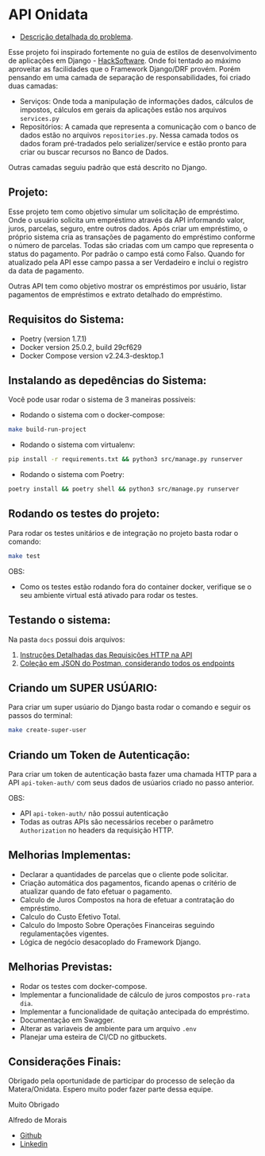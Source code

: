 # API Onidata

- [Descrição detalhada do problema](INTRUÇÕES.md).

Esse projeto foi inspirado fortemente no guia de estilos de desenvolvimento de aplicações em Django - [HackSoftware](https://github.com/HackSoftware/Django-Styleguide).
Onde foi tentado ao máximo aproveitar as facilidades que o Framework Django/DRF provém. Porém pensando em uma camada de separação de responsabilidades, foi criado duas camadas:

- Serviços: Onde toda a manipulação de informações dados, cálculos de impostos, cálculos em gerais da aplicações estão nos arquivos `services.py`
- Repositórios: A camada que representa a comunicação com o banco de dados estão no arquivos `repositories.py`. Nessa camada todos os dados foram pré-tradados pelo serializer/service e estão pronto para criar ou buscar recursos no Banco de Dados.

Outras camadas seguiu padrão que está descrito no Django.

## Projeto:

Esse projeto tem como objetivo simular um solicitação de empréstimo. Onde o usuário solicita um empréstimo através da API informando valor, juros, parcelas, seguro, entre outros dados.
Após criar um empréstimo, o próprio sistema cria as transações de pagamento do empréstimo conforme o número de parcelas. Todas são criadas com um campo que representa o status do pagamento. Por padrão o campo está como Falso. Quando for atualizado pela API esse campo passa a ser Verdadeiro e inclui o registro da data de pagamento.

Outras API tem como objetivo mostrar os empréstimos por usuário, listar pagamentos de empréstimos e extrato detalhado do empréstimo.


## Requisitos do Sistema:

- Poetry (version 1.7.1)
- Docker version 25.0.2, build 29cf629
- Docker Compose version v2.24.3-desktop.1

## Instalando as depedências do Sistema:

Você pode usar rodar o sistema de 3 maneiras possiveis:

- Rodando o sistema com o docker-compose:

```bash
make build-run-project
```

- Rodando o sistema com virtualenv:

```bash
pip install -r requirements.txt && python3 src/manage.py runserver
```

- Rodando o sistema com Poetry:

```bash
poetry install && poetry shell && python3 src/manage.py runserver
```

## Rodando os testes do projeto:

Para rodar os testes unitários e de integração no projeto basta rodar o comando:

```bash
make test
```

OBS:
- Como os testes estão rodando fora do container docker, verifique se o seu ambiente virtual está ativado para rodar os testes.

## Testando o sistema:

Na pasta `docs` possui dois arquivos:

1. [Instruções Detalhadas das Requisições HTTP na API](docs/Endpoints.md)
1. [Coleção em JSON do Postman, considerando todos os endpoints](docs/OnidataApi.postman_collection.json)


## Criando um SUPER USÚARIO:

Para criar um super usúario do Django basta rodar o comando e seguir os passos do terminal:

```bash
make create-super-user
```

## Criando um Token de Autenticação:

Para criar um token de autenticação basta fazer uma chamada HTTP para a API `api-token-auth/` com seus dados de usúarios criado no passo anterior.

OBS:
- API `api-token-auth/` não possui autenticação
- Todas as outras APIs são necessários receber o parâmetro `Authorization` no headers da requisição HTTP.


## Melhorias Implementas:

- Declarar a quantidades de parcelas que o cliente pode solicitar.
- Criação automática dos pagamentos, ficando apenas o critério de atualizar quando de fato efetuar o pagamento.
- Calculo de Juros Compostos na hora de efetuar a contratação do empréstimo.
- Calculo do Custo Efetivo Total.
- Calculo do Imposto Sobre Operações Financeiras seguindo regulamentações vigentes.
- Lógica de negócio desacoplado do Framework Django.

## Melhorias Previstas:

- Rodar os testes com docker-compose.
- Implementar a funcionalidade de cálculo de juros compostos `pro-rata dia`.
- Implementar a funcionalidade de quitação antecipada do empréstimo.
- Documentação em Swagger.
- Alterar as variaveis de ambiente para um arquivo `.env`
- Planejar uma esteira de CI/CD no gitbuckets.

## Considerações Finais:

Obrigado pela oportunidade de participar do processo de seleção da Matera/Onidata. Espero muito poder fazer parte dessa equipe.

Muito Obrigado

Alfredo de Morais

- [Github](https://github.com/alfmorais/)
- [Linkedin](https://www.linkedin.com/in/alfredomneto/)

